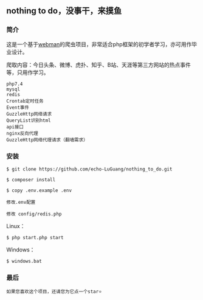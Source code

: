 ## nothing to do，没事干，来摸鱼

### 简介

这是一个基于[webman](https://www.workerman.net/webman)的爬虫项目，非常适合php框架的初学者学习，亦可用作毕业设计。

爬取内容：今日头条、微博、虎扑、知乎、B站、天涯等第三方网站的热点事件等，只用作学习。

[//]: # (提供[线上api接口文档]&#40;https://github.com/echo-LuGuang/nothing_to_do/blob/main/public/api.md&#41;供前端初学者学习使用。)

````
php7.4
mysql
redis
Crontab定时任务
Event事件
GuzzleHttp网络请求
QueryList识别html
api接口
nginx反向代理
GuzzleHttp网络代理请求（翻墙需求）
````

### 安装

```
$ git clone https://github.com/echo-LuGuang/nothing_to_do.git
```

```
$ composer install
```

```
$ copy .env.example .env

修改.env配置

修改 config/redis.php
```

Linux：

```
$ php start.php start
```

Windows：

```
$ windows.bat
```

### 最后

`如果您喜欢这个项目，还请您为它点一个star⭐`